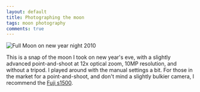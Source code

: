 ```yaml
---
layout: default
title: Photographing the moon
tags: moon photography
comments: true
---
```


![Full Moon on new year night 2010](/assets/img/moon.jpg)

This is a snap of the moon I took on new year's eve, with a slightly advanced point-and-shoot at 12x optical zoom, 10MP resolution, and without a tripod. I played around with the manual settings a bit. For those in the market for a point-and-shoot, and don't mind a slightly bulkier camera, I recommend the [Fuji s1500](http://www.amazon.com/Fujifilm-FinePix-Digital-Stabilized-Optical/dp/B001QENO7A/ref=sr_1_1?ie=UTF8&s=electronics&qid=1259076706&sr=8-1).
